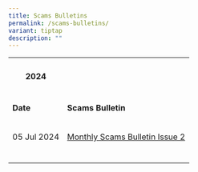 ```yaml
---
title: Scams Bulletins
permalink: /scams-bulletins/
variant: tiptap
description: ""
---
```

<table style="minWidth: 50px">
<colgroup>
<col>
<col>
</colgroup>
<tbody>
<tr>
<th rowspan="1" colspan="1">
<h4>2024</h4>
</th>
<th rowspan="1" colspan="1">
<p></p>
</th>
</tr>
<tr>
<td rowspan="1" colspan="1">
<p><strong>Date</strong>
</p>
</td>
<td rowspan="1" colspan="1">
<p><strong>Scams Bulletin</strong>
</p>
</td>
</tr>
<tr>
<td rowspan="1" colspan="1">
<p>05 Jul 2024</p>
</td>
<td rowspan="1" colspan="1">
<p><a href="/files/2024 Scams Bulletins/Jul 2024/Monthly_Scams_Bulletin_Issue_2__5_July.pdf" rel="noopener noreferrer nofollow" target="_blank">Monthly Scams Bulletin Issue 2</a>
</p>
</td>
</tr>
<tr>
<td rowspan="1" colspan="1">
<p></p>
</td>
<td rowspan="1" colspan="1">
<p></p>
</td>
</tr>
</tbody>
</table>
<p></p>